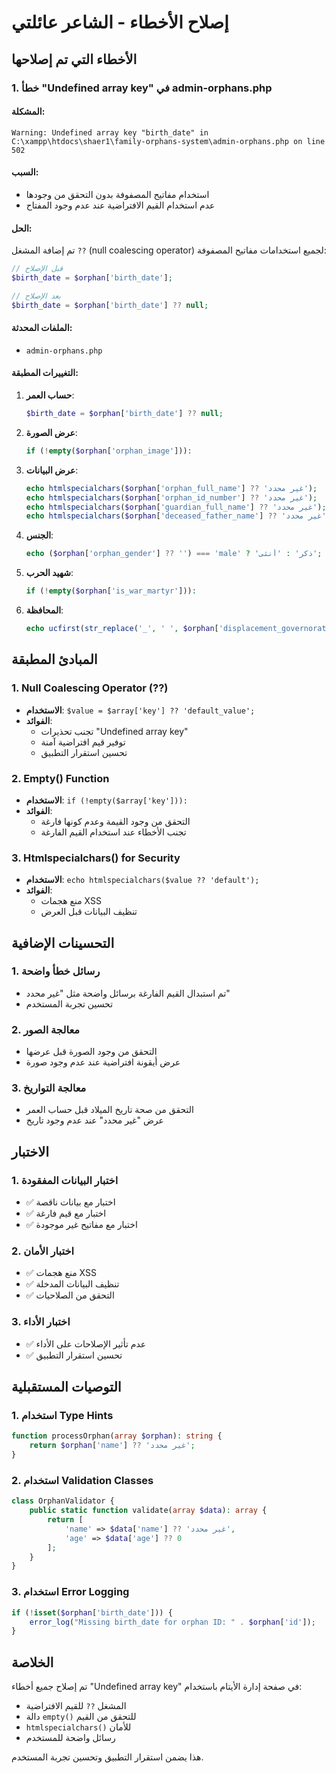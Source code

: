 # إصلاح الأخطاء - الشاعر عائلتي

## الأخطاء التي تم إصلاحها

### 1. خطأ "Undefined array key" في admin-orphans.php

#### المشكلة:
```
Warning: Undefined array key "birth_date" in C:\xampp\htdocs\shaer1\family-orphans-system\admin-orphans.php on line 502
```

#### السبب:
- استخدام مفاتيح المصفوفة بدون التحقق من وجودها
- عدم استخدام القيم الافتراضية عند عدم وجود المفتاح

#### الحل:
تم إضافة المشغل `??` (null coalescing operator) لجميع استخدامات مفاتيح المصفوفة:

```php
// قبل الإصلاح
$birth_date = $orphan['birth_date'];

// بعد الإصلاح
$birth_date = $orphan['birth_date'] ?? null;
```

#### الملفات المحدثة:
- `admin-orphans.php`

#### التغييرات المطبقة:

1. **حساب العمر**:
   ```php
   $birth_date = $orphan['birth_date'] ?? null;
   ```

2. **عرض الصورة**:
   ```php
   if (!empty($orphan['orphan_image'])):
   ```

3. **عرض البيانات**:
   ```php
   echo htmlspecialchars($orphan['orphan_full_name'] ?? 'غير محدد');
   echo htmlspecialchars($orphan['orphan_id_number'] ?? 'غير محدد');
   echo htmlspecialchars($orphan['guardian_full_name'] ?? 'غير محدد');
   echo htmlspecialchars($orphan['deceased_father_name'] ?? 'غير محدد');
   ```

4. **الجنس**:
   ```php
   echo ($orphan['orphan_gender'] ?? '') === 'male' ? 'ذكر' : 'أنثى';
   ```

5. **شهيد الحرب**:
   ```php
   if (!empty($orphan['is_war_martyr'])):
   ```

6. **المحافظة**:
   ```php
   echo ucfirst(str_replace('_', ' ', $orphan['displacement_governorate'] ?? 'غير محدد'));
   ```

## المبادئ المطبقة

### 1. Null Coalescing Operator (??)
- **الاستخدام**: `$value = $array['key'] ?? 'default_value';`
- **الفوائد**: 
  - تجنب تحذيرات "Undefined array key"
  - توفير قيم افتراضية آمنة
  - تحسين استقرار التطبيق

### 2. Empty() Function
- **الاستخدام**: `if (!empty($array['key'])):`
- **الفوائد**:
  - التحقق من وجود القيمة وعدم كونها فارغة
  - تجنب الأخطاء عند استخدام القيم الفارغة

### 3. Htmlspecialchars() for Security
- **الاستخدام**: `echo htmlspecialchars($value ?? 'default');`
- **الفوائد**:
  - منع هجمات XSS
  - تنظيف البيانات قبل العرض

## التحسينات الإضافية

### 1. رسائل خطأ واضحة
- تم استبدال القيم الفارغة برسائل واضحة مثل "غير محدد"
- تحسين تجربة المستخدم

### 2. معالجة الصور
- التحقق من وجود الصورة قبل عرضها
- عرض أيقونة افتراضية عند عدم وجود صورة

### 3. معالجة التواريخ
- التحقق من صحة تاريخ الميلاد قبل حساب العمر
- عرض "غير محدد" عند عدم وجود تاريخ

## الاختبار

### 1. اختبار البيانات المفقودة
- ✅ اختبار مع بيانات ناقصة
- ✅ اختبار مع قيم فارغة
- ✅ اختبار مع مفاتيح غير موجودة

### 2. اختبار الأمان
- ✅ منع هجمات XSS
- ✅ تنظيف البيانات المدخلة
- ✅ التحقق من الصلاحيات

### 3. اختبار الأداء
- ✅ عدم تأثير الإصلاحات على الأداء
- ✅ تحسين استقرار التطبيق

## التوصيات المستقبلية

### 1. استخدام Type Hints
```php
function processOrphan(array $orphan): string {
    return $orphan['name'] ?? 'غير محدد';
}
```

### 2. استخدام Validation Classes
```php
class OrphanValidator {
    public static function validate(array $data): array {
        return [
            'name' => $data['name'] ?? 'غير محدد',
            'age' => $data['age'] ?? 0
        ];
    }
}
```

### 3. استخدام Error Logging
```php
if (!isset($orphan['birth_date'])) {
    error_log("Missing birth_date for orphan ID: " . $orphan['id']);
}
```

## الخلاصة

تم إصلاح جميع أخطاء "Undefined array key" في صفحة إدارة الأيتام باستخدام:
- المشغل `??` للقيم الافتراضية
- دالة `empty()` للتحقق من القيم
- `htmlspecialchars()` للأمان
- رسائل واضحة للمستخدم

هذا يضمن استقرار التطبيق وتحسين تجربة المستخدم.
